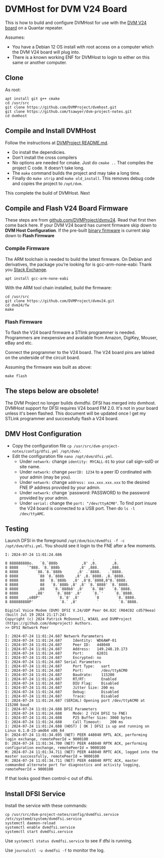 # DVMHost for DVM V24 Board 

This is how to build and configure DVMHost for use with the [DVM V24 board](https://store.w3axl.com/products/dvm-v24-usb-converter-for-v24-equipment) on a Quantar repeater.

Assumes:
* You have a Debian 12 OS install with root access on a computer which the DVM V24 board will plug into. 
* There is a known working ENF for DVMHost to login to either on this same or another computer. 

## Clone

As root:

```
apt install git g++ cmake
cd /usr/src
git clone https://github.com/DVMProject/dvmhost.git
git clone https://github.com/tsawyer/dvm-project-notes.git
cd dvmhost
```

## Compile and Install DVMHost

Follow the instructions at [DVMProject README.md](https://github.com/DVMProject/dvmhost/blob/master/README.md).

* Do install the dependicies.
* Don't install the cross compilers
* No options are needed for cmake. Just do `cmake ..` That compiles the project C code. It doesn't take long.
* The `make` command builds the project and may take a long time.
* Finally do `make strip` and `make old_install`. This removes debug code and copies the project to `/opt/dvm`.

This complete the build of DVMHost. Next  

## Compile and Flash V24 Board Firmware

These steps are from [github.com/DVMProject/dvmv24](https://github.com/DVMProject/dvmv24). Read that first then come back here.
If your DVM V24 board has current firmware skip down to **DVM Host Configuration**.
If the pre-built [binary firmware](https://github.com/DVMProject/dvmv24/releases) is current skip down to **Flash Firmware**

### Compile Firmware
The ARM toolchain is needed to build the latest firmware. On Debian and derivatives, 
the package you’re looking for is gcc-arm-none-eabi:  Thank you [Stack Exchange](https://unix.stackexchange.com/questions/377345/installing-arm-none-eabi-gcc).

```
apt install gcc-arm-none-eabi
```

With the ARM tool chain installed, build the firmware:

```
cd /usr/src
git clone https://github.com/DVMProject/dvmv24.git
cd dvm24/fw
make
```

### Flash Firmware

To flash the V24 board firmware a STlink programmer is needed. Programmers are inexpensive and available from Amazon, DigiKey, Mouser, eBay and etc. 

Connect the programmer to the V24 board. The V24 board pins are labled on the underside of the circuit board. 

Assuming the firmware was built as above: 
```
make flash
```


## The steps below are obsolete!

The DVM Project no longer builds dvmdfsi. DFSI has merged into dvmhost. 
DVMHost support for DFSI requires V24 board FM 2.0. It's not in your board unless it's been flashed.
This document will be updated once I get my STLink programmer and successfully flash a V24 board. 

## DMV Host Configuration

* Copy the configuration file `cp /usr/src/dvm-project-notes/config/dfsi.yml /opt/dvm/`.
* Edit the configuration file `nano /opt/dvm/dfsi.yml`.
  * Under `network:` change `identity: MYCALL-01` to your call sign-ssID or site name.
  * Under `network:` change `peerID: 1234` to a peer ID cordinated with your admin (may be you).
  * Under `network:` change `address: xxx.xxx.xxx.xxx` to the desired FNE IP address provided by your admin.
  * Under `network:` change `password: PASSWORD to the password provided by your admin.
  * Under `serial:` change the `port: "/dev/ttyACM0"`. To find port insure the V24 board is connected to a USB port. Then do `ls -l /dev/ttyAMC`. 
 
## Testing

Launch DFSI in the foreground `/opt/dvm/bin/dvmdfsi -f -c /opt/dvm/dfsi.yml`. You should see it login to the FNE after a few moments.

```
I: 2024-07-24 11:01:24.686
                                        .         .
8 888888888o.   `8.`888b           ,8' ,8.       ,8.
8 8888    `^888. `8.`888b         ,8' ,888.     ,888.
8 8888        `88.`8.`888b       ,8' .`8888.   .`8888.
8 8888         `88 `8.`888b     ,8' ,8.`8888. ,8.`8888.
8 8888          88  `8.`888b   ,8' ,8'8.`8888,8^8.`8888.
8 8888          88   `8.`888b ,8' ,8' `8.`8888' `8.`8888.
8 8888         ,88    `8.`888b8' ,8'   `8.`88'   `8.`8888.
8 8888        ,88'     `8.`888' ,8'     `8.`'     `8.`8888.
8 8888    ,o88P'        `8.`8' ,8'       `8        `8.`8888.
8 888888888P'            `8.` ,8'         `         `8.`8888.

Digital Voice Modem (DVM) DFSI V.24/UDP Peer 04.02C (R04C02 cd579eea) (built Jul 19 2024 21:17:24)
Copyright (c) 2024 Patrick McDonnell, W3AXL and DVMProject (https://github.com/dvmproject) Authors.
>> DFSI Network Peer

I: 2024-07-24 11:01:24.687 Network Parameters
I: 2024-07-24 11:01:24.687     Identity:  WD6AWP-01
I: 2024-07-24 11:01:24.687     Peer ID:   448040
I: 2024-07-24 11:01:24.687     Address:   149.248.19.173
I: 2024-07-24 11:01:24.687     Port:      62031
I: 2024-07-24 11:01:24.687     Encrypted: no
I: 2024-07-24 11:01:24.687 Serial Parameters
I: 2024-07-24 11:01:24.687     Port Type:   uart
I: 2024-07-24 11:01:24.687     Port:        /dev/ttyACM0
I: 2024-07-24 11:01:24.687     Baudrate:    115200
I: 2024-07-24 11:01:24.687     RT/RT:       Enabled
I: 2024-07-24 11:01:24.687     DIU Flag:    Disabled
I: 2024-07-24 11:01:24.687     Jitter Size: 200 ms
I: 2024-07-24 11:01:24.687     Debug:       Disabled
I: 2024-07-24 11:01:24.687     Trace:       Disabled
I: 2024-07-24 11:01:24.687 (SERIAL) Opening port /dev/ttyACM0 at 115200 baud
I: 2024-07-24 11:01:24.688 DFSI Parameters
I: 2024-07-24 11:01:24.688     Mode: 2 (V24 DFSI to FNE)
I: 2024-07-24 11:01:24.688     P25 Buffer Size: 3060 bytes
I: 2024-07-24 11:01:24.688     Call Timeout:    200 ms
I: 2024-07-24 11:01:24.688 (HOST) [ OK ] DFSI is up and running on Linux 6.1.0-23-amd64 x86_64
D: 2024-07-24 11:01:34.695 (NET) PEER 448040 RPTL ACK, performing login exchange, remotePeerId = 9000100
D: 2024-07-24 11:01:34.700 (NET) PEER 448040 RPTK ACK, performing configuration exchange, remotePeerId = 9000100
M: 2024-07-24 11:01:34.711 (NET) PEER 448040 RPTC ACK, logged into the master successfully, remotePeerId = 9000100
M: 2024-07-24 11:01:34.711 (NET) PEER 448040 RPTC ACK, master commanded alternate port for diagnostics and activity logging, remotePeerId = 9000100
```
If that looks good then control-c out of dfsi.

## Install DFSI Service

Install the service with these commands:

```
cp /usr/src/dvm-project-notes/config/dvmdfsi.service /etc/systemd/system/dvmdfsi.service
systemctl daemon-reload
systemctl enable dvmdfsi.service
systemctl start dvmdfsi.service
```
Use `systemctl status dvmdfsi.service` to see if dfsi is running.

Use `journalctl -u dvmdfsi -f` to monitor the log. 
